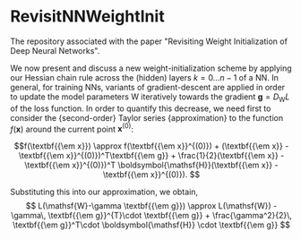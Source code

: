 # RevisitNNWeightInit


The repository associated with the paper "Revisiting Weight Initialization of Deep Neural Networks".

We now present and discuss a new weight-initialization scheme by applying our Hessian chain rule across the (hidden) layers $k=0\ldots n-1$ of a NN. 
In general, for training NNs, variants of gradient-descent are applied in order to update the model parameters $\mathsf{W}$ iteratively towards the gradient $\textbf{{g}} = D_{\mathsf{W}} L$ of the loss function. In order to quantify this decrease, we need first to consider the {second-order} Taylor series {approximation} to the function $f(\textbf{{x}})$ around the current point $\textbf{{x}}^{(0)}$:

$$f(\textbf{{\em x}}) \approx f(\textbf{{\em x}}^{(0)}) + (\textbf{{\em x}} - \textbf{{\em x}}^{(0)})^T\textbf{{\em g}} + \frac{1}{2}(\textbf{{\em x}} - \textbf{{\em x}}^{(0)})^T \boldsymbol{\mathsf{H}}(\textbf{{\em x}} - \textbf{{\em x}}^{(0)}). $$

Substituting this into our approximation, we obtain, $$ L(\mathsf{W}-\gamma \textbf{{\em g}}) \approx L(\mathsf{W}) -\gamma\,  \textbf{{\em g}}^{T}\cdot   \textbf{{\em g}} + \frac{\gamma^2}{2}\, \textbf{{\em g}}^T\cdot \boldsymbol{\mathsf{H}} \cdot  \textbf{{\em g}} $$
